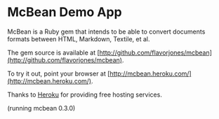 McBean Demo App
=====

McBean is a Ruby gem that intends to be able to convert documents
formats between HTML, Markdown, Textile, et al.

The gem source is available at [http://github.com/flavorjones/mcbean](http://github.com/flavorjones/mcbean).

To try it out, point your browser at [http://mcbean.heroku.com/](http://mcbean.heroku.com/).

Thanks to [Heroku](http://heroku.com/) for providing free hosting services.

(running mcbean 0.3.0)
